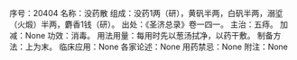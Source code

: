 序号：20404
名称：没药散
组成：没药1两（研），黄矾半两，白矾半两，溺垽（火煅）半两，麝香1钱（研）。
出处：《圣济总录》卷一四一。
主治：五痔。
加减：None
功效：消毒。
用法用量：每用时先以葱汤拭净，以药干敷。
制备方法：上为末。
临床应用：None
各家论述：None
用药禁忌：None
附注：None
